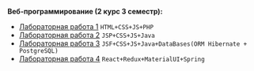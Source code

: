 <b>Веб-программирование (2 курс 3 семестр):</b>  

- [Лабораторная работа 1](https://github.com/alinaagnistova/web_lab1) `HTML+CSS+JS+PHP`
- [Лабораторная работа 2](https://github.com/alinaagnistova/web_lab2) `JSP+CSS+JS+Java`
- [Лабораторная работа 3](https://github.com/alinaagnistova/web_lab3) `JSF+CSS+JS+Java+DataBases(ORM Hibernate + PostgreSQL)`
- [Лабораторная работа 4](https://github.com/alinaagnistova/web_lab4) `React+Redux+MaterialUI+Spring`


